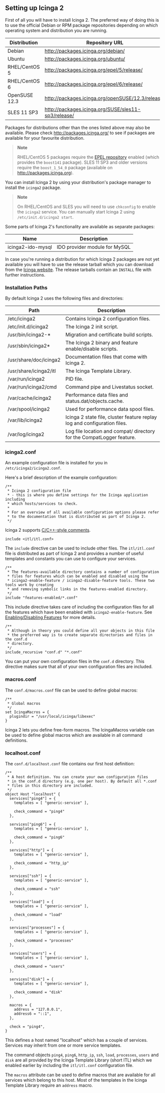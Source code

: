 ## <a id="setting-up-icinga2"></a> Setting up Icinga 2

First of all you will have to install Icinga 2. The preferred way of doing this
is to use the official Debian or RPM package repositories depending on which
operating system and distribution you are running.

  Distribution            |Repository URL
  ------------------------|---------------------------
  Debian                  |http://packages.icinga.org/debian/
  Ubuntu                  |http://packages.icinga.org/ubuntu/
  RHEL/CentOS 5           |http://packages.icinga.org/epel/5/release/
  RHEL/CentOS 6           |http://packages.icinga.org/epel/6/release/
  OpenSUSE 12.3           |http://packages.icinga.org/openSUSE/12.3/release/
  SLES 11 SP3             |http://packages.icinga.org/SUSE/sles11-sp3/release/

Packages for distributions other than the ones listed above may also be
available. Please check http://packages.icinga.org/ to see if packages
are available for your favourite distribution.

> **Note**
>
> RHEL/CentOS 5 packages require the [EPEL repository](http://fedoraproject.org/wiki/EPEL)
> enabled (which provides the `boost141` package). SLES 11 SP3 and older versions
> require the `boost_1_54_0` package (available on http://packages.icinga.org).

You can install Icinga 2 by using your distribution's package manager
to install the `icinga2` package.

> **Note**
>
> On RHEL/CentOS and SLES you will need to use `chkconfig` to enable the
`icinga2` service. You can manually start Icinga 2 using `/etc/init.d/icinga2
start`.

Some parts of Icinga 2's functionality are available as separate packages:

  Name                    | Description
  ------------------------|--------------------------------
  icinga2-ido-mysql       | IDO provider module for MySQL

In case you're running a distribution for which Icinga 2 packages are
not yet available you will have to use the release tarball which you
can download from the [Icinga website](https://www.icinga.org/). The
release tarballs contain an `INSTALL` file with further instructions.

### <a id="installation-paths"></a> Installation Paths

By default Icinga 2 uses the following files and directories:

  Path                                | Description
  ------------------------------------|------------------------------------
  /etc/icinga2                        | Contains Icinga 2 configuration files.
  /etc/init.d/icinga2                 | The Icinga 2 init script.
  /usr/bin/icinga2-*                  | Migration and certificate build scripts.
  /usr/sbin/icinga2*                  | The Icinga 2 binary and feature enable/disable scripts.
  /usr/share/doc/icinga2              | Documentation files that come with Icinga 2.
  /usr/share/icinga2/itl              | The Icinga Template Library.
  /var/run/icinga2                    | PID file.
  /var/run/icinga2/cmd                | Command pipe and Livestatus socket.
  /var/cache/icinga2                  | Performance data files and status.dat/objects.cache.
  /var/spool/icinga2                  | Used for performance data spool files.
  /var/lib/icinga2                    | Icinga 2 state file, cluster feature replay log and configuration files.
  /var/log/icinga2                    | Log file location and compat/ directory for the CompatLogger feature.

### <a id="icinga2-conf"></a> icinga2.conf

An example configuration file is installed for you in `/etc/icinga2/icinga2.conf`.

Here's a brief description of the example configuration:

    /**
     * Icinga 2 configuration file
     * - this is where you define settings for the Icinga application including
     * which hosts/services to check.
     *
     * For an overview of all available configuration options please refer
     * to the documentation that is distributed as part of Icinga 2.
     */

Icinga 2 supports [C/C++-style comments](#comments).

    include <itl/itl.conf>

The `include` directive can be used to include other files. The `itl/itl.conf`
file is distributed as part of Icinga 2 and provides a number of useful templates
and constants you can use to configure your services.

    /**
     * The features-available directory contains a number of configuration
     * files for features which can be enabled and disabled using the
     * icinga2-enable-feature / icinga2-disable-feature tools. These two tools work by creating
     * and removing symbolic links in the features-enabled directory.
     */
    include "features-enabled/*.conf"

This include directive takes care of including the configuration files for all
the features which have been enabled with `icinga2-enable-feature`. See
[Enabling/Disabling Features](#features) for more details.

    /**
     * Although in theory you could define all your objects in this file
     * the preferred way is to create separate directories and files in the conf.d
     * directory.
     */
    include_recursive "conf.d" "*.conf"

You can put your own configuration files in the `conf.d` directory. This
directive makes sure that all of your own configuration files are included.

### <a id="macros-conf"></a> macros.conf

The `conf.d/macros.conf` file can be used to define global macros:

    /**
     * Global macros
     */
    set IcingaMacros = {
      plugindir = "/usr/local/icinga/libexec"
    }

Icinga 2 lets you define free-form macros. The IcingaMacros variable can be used
to define global macros which are available in all command definitions.

### <a id="localhost-conf"></a> localhost.conf

The `conf.d/localhost.conf` file contains our first host definition:

    /**
     * A host definition. You can create your own configuration files
     * in the conf.d directory (e.g. one per host). By default all *.conf
     * files in this directory are included.
     */
    object Host "localhost" {
      services["ping4"] = {
        templates = [ "generic-service" ],

        check_command = "ping4"
      },

      services["ping6"] = {
        templates = [ "generic-service" ],

        check_command = "ping6"
      },

      services["http"] = {
        templates = [ "generic-service" ],

        check_command = "http_ip"
      },

      services["ssh"] = {
        templates = [ "generic-service" ],

        check_command = "ssh"
      },

      services["load"] = {
        templates = [ "generic-service" ],

        check_command = "load"
      },

      services["processes"] = {
        templates = [ "generic-service" ],

        check_command = "processes"
      },

      services["users"] = {
        templates = [ "generic-service" ],

        check_command = "users"
      },

      services["disk"] = {
        templates = [ "generic-service" ],

        check_command = "disk"
      },

      macros = {
        address = "127.0.0.1",
        address6 = "::1",
      },

      check = "ping4",
    }


This defines a host named "localhost" which has a couple of services. Services
may inherit from one or more service templates.

The command objects `ping4`, `ping6`, `http_ip`, `ssh`, `load`, `processes`, `users`
and `disk` are all provided by the Icinga Template Library (short ITL) which
we enabled earlier by including the `itl/itl.conf` configuration file.

The `macros` attribute can be used to define macros that are available for all
services which belong to this host. Most of the templates in the Icinga Template
Library require an `address` macro.
